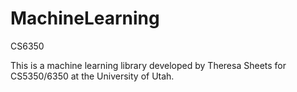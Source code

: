 # MachineLearning
CS6350

This is a machine learning library developed by Theresa Sheets for CS5350/6350 at the University of Utah.
